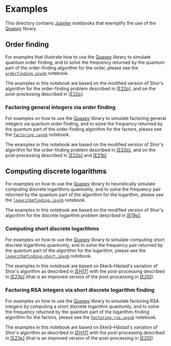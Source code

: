 # Examples
This directory contains [Jupyter](https://jupyter.org) notebooks that exemplify the use of the [Quaspy](https://github.com/ekera/quaspy) library.

## Order finding
For examples that illustrate how to use the [Quaspy](https://github.com/ekera/quaspy) library to simulate quantum order finding, and to solve the frequency returned by the quantum part of the order-finding algorithm for the order, please see the [<code>orderfinding.ipynb</code>](orderfinding.ipynb) notebook.

The examples in this notebook are based on the modified version of Shor's algorithm for the order-finding problem described in [[E22p]](https://doi.org/10.48550/arXiv.2201.07791), and on the post-processing described in [[E22p]](https://doi.org/10.48550/arXiv.2201.07791).

### Factoring general integers via order finding
For examples on how to use the [Quaspy](https://github.com/ekera/quaspy) library to simulate factoring general integers via quantum order finding, and to solve the frequency returned by the quantum part of the order-finding algorithm for the factors, please see the [<code>factoring.ipynb</code>](factoring.ipynb) notebook.

The examples in this notebook are based on the modified version of Shor's algorithm for the order-finding problem described in [[E22p]](https://doi.org/10.48550/arXiv.2201.07791), and on the post-processing described in [[E22p]](https://doi.org/10.48550/arXiv.2201.07791) and [[E21b]](https://doi.org/10.1007/s11128-021-03069-1).

## Computing discrete logarithms
For examples on how to use the [Quaspy](https://github.com/ekera/quaspy) library to heuristically simulate computing discrete logarithms quantumly, and to solve the frequency pair returned by the quantum part of the algorithm for the logarithm, please see the [<code>logarithmfinding.ipynb</code>](logarithmfinding.ipynb) notebook.

The examples in this notebook are based on the modified version of Shor's algorithm for the discrete logarithm problem described in [[E19p]](https://doi.org/10.48550/arXiv.1905.09084).

### Computing short discrete logarithms
For examples on how to use the [Quaspy](https://github.com/ekera/quaspy) library to simulate computing short discrete logarithms quantumly, and to solve the frequency pair returned by the quantum part of the algorithm for the logarithm, please see the [<code>logarithmfinding-short.ipynb</code>](logarithmfinding-short.ipynb) notebook.

The examples in this notebook are based on Ekerå–Håstad's variation of Shor's algorithm as described in [[EH17]](https://doi.org/10.1007/978-3-319-59879-6_20) with the post-processing described in [[E23p]](https://doi.org/10.48550/arXiv.2309.01754) (that is an improved version of the post-processing in [[E20]](https://doi.org/10.1007/s10623-020-00783-2)).

### Factoring RSA integers via short discrete logarithm finding
For examples on how to use the [Quaspy](https://github.com/ekera/quaspy) library to simulate factoring RSA integers by computing a short discrete logarithm quantumly, and to solve the frequency returned by the quantum part of the logarithm-finding algorithm for the factors, please see the [<code>factoring-rsa.ipynb</code>](factoring-rsa.ipynb) notebook.

The examples in this notebook are based on Ekerå–Håstad's variation of Shor's algorithm as described in [[EH17]](https://doi.org/10.1007/978-3-319-59879-6_20) with the post-processing described in [[E23p]](https://doi.org/10.48550/arXiv.2309.01754) (that is an improved version of the post-processing in [[E20]](https://doi.org/10.1007/s10623-020-00783-2)).